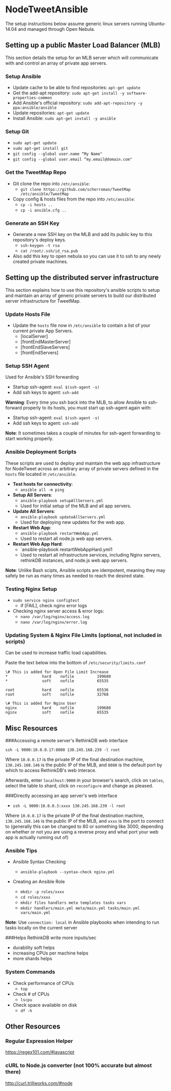 # NodeTweetAnsible

The setup instructions below assume generic linux servers running Ubuntu-14.04 and managed through Open Nebula.

## Setting up a public Master Load Balancer (MLB)
This section details the setup for an MLB server which will communicate with and control an array of private app servers.
### Setup Ansible
- Update cache to be able to find repositories: `apt-get update`
- Get the add-apt repository: `sudo apt-get install -y software-properties-common`
- Add Ansible's official repository: `sudo add-apt-repository -y ppa:ansible/ansible`
- Update repositories: `apt-get update`
- Install Ansible: `sudo apt-get install -y ansible`

### Setup Git
- `sudo apt-get update`
- `sudo apt-get install git`
- `git config --global user.name “My Name"`
- `git config --global user.email “my.email@domain.com"`

### Get the TweetMap Repo
- Git clone the repo into `/etc/ansible`:
    - `git clone https://github.com/scherroman/TweetMap /etc/ansible/TweetMap`
- Copy config & hosts files from the repo into `/etc/ansible`:
    - `cp -i hosts ..`
    - `cp -i ansible.cfg ..`

### Generate an SSH Key
- Generate a new SSH key on the MLB and add its public key to this repository's deploy keys.
    - `ssh-keygen -t rsa`
    - `cat /root/.ssh/id_rsa.pub`
- Also add this key to open nebula so you can use it to ssh to any newly created private machines.

## Setting up the distributed server infrastructure
This section explains how to use this repository's ansible scripts to setup and maintain an array of generic private servers to build our distributed server infrastructure for TweetMap.
### Update Hosts File
- Update the `hosts` file now in `/etc/ansible` to contain a list of your current private App Servers.
    - [localServer]
    - [frontEndMasterServer]
    - [frontEndSlaveServers]
    - [frontEndServers]

### Setup SSH Agent
Used for Ansible's SSH forwarding
- Startup ssh-agent: `eval $(ssh-agent -s)`
- Add ssh keys to agent: `ssh-add`

**Warning**: Every time you ssh back into the MLB, to allow Ansible to ssh-forward properly to its hosts, you must start up ssh-agent again with: 
- Startup ssh-agent: `eval $(ssh-agent -s)`
- Add ssh keys to agent: `ssh-add`

**Note**: It sometimes takes a couple of minutes for ssh-agent forwarding to start working properly.

### Ansible Deployment Scripts
These scripts are used to deploy and maintain the web app infrastructure for NodeTweet across an arbitrary array of private servers defined in the `hosts` file located in `/etc/ansible`.

- **Test hosts for connectivity**:
    - `ansible all -m ping`
- **Setup All Servers**:
    - `ansible-playbook setupAllServers.yml`
    - Used for initial setup of the MLB and all app servers.
- **Update All Servers**:
    - `ansible-playbook updateAllServers.yml`
    - Used for deploying new updates for the web app.
- **Restart Web App**:
    - `ansible-playbook restartWebApp.yml`
    - Used to restart all node.js web app servers.
- **Restart Web App Hard**:
    - `ansible-playbook restartWebAppHard.yml1
    - Used to restart all infrastructure services, including Nginx servers, rethinkDB instances, and node.js web app servers.

**Note**: Unlike Bash scipts, Ansible scripts are idempotent, meaning they may safely be run as many times as needed to reach the desired state.

### Testing Nginx Setup
- `sudo service nginx configtest`
    - if [FAIL], check nginx error logs
- Checking nginx server access & error logs:
    - `nano /var/log/nginx/access.log`
    - `nano /var/log/nginx/error.log`

### Updating System & Nginx File Limits (optional, not included in scripts)

Can be used to increase traffic load capabilities.

Paste the text below into the bottom of `/etc/security/limits.conf`

```
\# This is added for Open File Limit Increase
*               hard    nofile          199680
*               soft    nofile          65535

root            hard    nofile          65536
root            soft    nofile          32768

\# This is added for Nginx User
nginx           hard    nofile          199680
nginx           soft    nofile          65535
```

## Misc Resources

###Accessing a remote server's RethinkDB web interface

`ssh -L 9000:10.0.0.17:8080 130.245.168.239 -l root`

Where `10.0.0.17` is the private IP of the final destination machine, `130.245.168.146` is the public IP of the MLB, and `8080` is the default port by which to access RethinkDB's web interace.

Afterwards, enter `localhost:9000` in your browser's search, click on `tables`, select the table to shard, click on `reconfigure` and change as pleased.

###Directly accessing an app server's web interface

- `ssh -L 9000:10.0.0.3:xxxx 130.245.168.239 -l root`

Where `10.0.0.17` is the private IP of the final destination machine, `130.245.168.146` is the public IP of the MLB, and `xxxx` is the port to connect to (generally this can be changed to 80 or something like 3000, depending on whether or not you are using a reverse proxy and what port your web app is actually running out of)

### Ansible Tips
- Ansible Syntax Checking 
    - `ansible-playbook --syntax-check nginx.yml`

- Creating an Ansible Role
    - `mkdir -p roles/xxxx`
    - `cd roles/xxxx`
    - `mkdir files handlers meta templates tasks vars`
    - `mkdir handlers/main.yml meta/main.yml tasks/main.yml vars/main.yml`
 
**Note**: Use `connection: local` in Ansible playbooks when intending to run tasks locally on the current server

###Helps RethinkDB write more inputs/sec
- durability soft helps
- increasing CPUs per machine helps
- more shards helps

### System Commands
- Check performance of CPUs
    - `top`
- Check # of CPUs
    - `lscpu`
- Check space available on disk
    - `df -h`

## Other Resources
### Regular Expression Helper

https://regex101.com/#javascript

### cURL to Node.js converter (not 100% accurate but almost there)

http://curl.trillworks.com/#node
